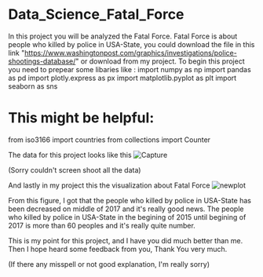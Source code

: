 # Data_Science_Fatal_Force

In this project you will be analyzed the Fatal Force. Fatal Force is about people who killed by police in USA-State, you could download the file in this link "https://www.washingtonpost.com/graphics/investigations/police-shootings-database/" or download from my project. 
To begin this project you need to prepear some libaries like :
import numpy as np
import pandas as pd
import plotly.express as px
import matplotlib.pyplot as plt
import seaborn as sns

# This might be helpful:
from iso3166 import countries
from collections import Counter

The data for this project looks like this
![Capture](https://user-images.githubusercontent.com/82921056/138310789-c066e6c5-0a08-4447-adb8-e5eee78796e0.JPG)

(Sorry couldn't screen shoot all the data)

And lastly in my project this the visualization about Fatal Force
![newplot](https://user-images.githubusercontent.com/82921056/138311085-79ebf904-e16c-436c-a02e-e669a10effcc.png)
<!-- This one of my visualization -->
From this figure, I got that the people who killed by police in USA-State has been decreased on middle of 2017 and it's really good news. The people who killed by police in USA-State in the begining of 2015 until begining of 2017 is more than 60 peoples and it's really quite number.

This is my point for this project, and I have you did much better than me. Then I hope heard some feedback from you, Thank You very much.


(If there any misspell or not good explanation, I'm really sorry)
